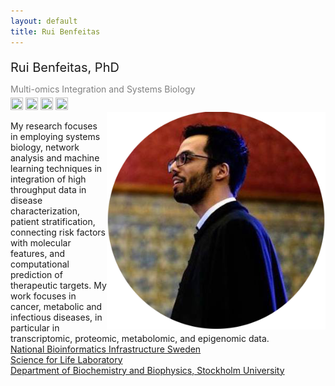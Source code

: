 ```yaml
---
layout: default
title: Rui Benfeitas
---
```


<p style="margin-bottom: 0px;font-size:20px"> Rui Benfeitas, PhD </p>
<p style="color:grey; margin-bottom: 5px"> Multi-omics Integration and Systems Biology </p>
<div class="container">
  <div class="row">
    <div class="col s12">
      <a href="http://twitter.com/ruifeitas"><img border="0" src="https://www.svgrepo.com/show/137277/twitter.svg" width="20" height="20"></a>
      <a href="https://scholar.google.se/citations?user=TNHVVA4AAAAJ"><img border="0" src="https://camo.githubusercontent.com/80c1726d97a306a48189cb105cb4c0667d5adf140dc35daf05713873170b20ff/687474703a2f2f7777772e736f66746c61622e6e7475612e67722f7e6e69636b69652f696d616765732f6c6f676f2f676f6f676c652d7363686f6c61722e706e67" width="20" height="20"></a>
      <a href="linkedin.com/in/ruibenfeitas"><img border="0" src="https://www.svgrepo.com/show/315300/linkedin.svg" width="20" height="20"></a>
      <a href="https://www.researchgate.net/profile/Rui-Benfeitas"><img border="0" src="https://img.icons8.com/windows/452/researchgate.png" width="20" height="20"></a>
    </div>
    <div class="col s12">
    	<img style="float: right;" src="./includes/assets/img/photo.png" width="350px">
    </div>
  </div>
</div>

My research focuses in employing systems biology, network analysis and machine learning techniques
in integration of high throughput data in disease characterization, patient stratification, connecting risk factors with molecular features, and computational prediction of therapeutic targets. My work focuses in cancer, metabolic and infectious diseases, in particular in transcriptomic, proteomic, metabolomic, and epigenomic data.  
[National Bioinformatics Infrastructure Sweden](https://www.nbis.se/about/staff/rui-benfeitas/)  
[Science for Life Laboratory](www.scilifelab.se)  
[Department of Biochemistry and Biophysics, Stockholm University](https://www.dbb.su.se/)  
